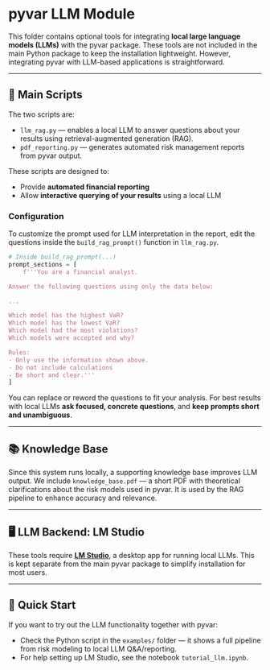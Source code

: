 # pyvar LLM Module

This folder contains optional tools for integrating **local large language models (LLMs)** with the pyvar package. These tools are not included in the main Python package to keep the installation lightweight. However, integrating pyvar with LLM-based applications is straightforward.

---

## 🔧 Main Scripts

The two scripts are:
- `llm_rag.py` — enables a local LLM to answer questions about your results using retrieval-augmented generation (RAG).
- `pdf_reporting.py` — generates automated risk management reports from pyvar output.

These scripts are designed to:
- Provide **automated financial reporting**
- Allow **interactive querying of your results** using a local LLM

### Configuration

To customize the prompt used for LLM interpretation in the report, edit the questions inside the `build_rag_prompt()` function in `llm_rag.py`.

```python
# Inside build_rag_prompt(...)
prompt_sections = [
    f'''You are a financial analyst.

Answer the following questions using only the data below:

...

Which model has the highest VaR?
Which model has the lowest VaR?
Which model had the most violations?
Which models were accepted and why?

Rules:
- Only use the information shown above.
- Do not include calculations
- Be short and clear.'''
]

```

You can replace or reword the questions to fit your analysis. For best results with local LLMs **ask focused, concrete questions**, and **keep prompts short and unambiguous**.

---

## 📚 Knowledge Base

Since this system runs locally, a supporting knowledge base improves LLM output. We include `knowledge_base.pdf` — a short PDF with theoretical clarifications about the risk models used in pyvar. It is used by the RAG pipeline to enhance accuracy and relevance.

---

## 🖥️ LLM Backend: LM Studio

These tools require **[LM Studio](https://lmstudio.ai/)**, a desktop app for running local LLMs. This is kept separate from the main pyvar package to simplify installation for most users.

---

## 🚀 Quick Start

If you want to try out the LLM functionality together with pyvar:

- Check the Python script in the `examples/` folder — it shows a full pipeline from risk modeling to local LLM Q&A/reporting.
- For help setting up LM Studio, see the notebook `tutorial_llm.ipynb`.
